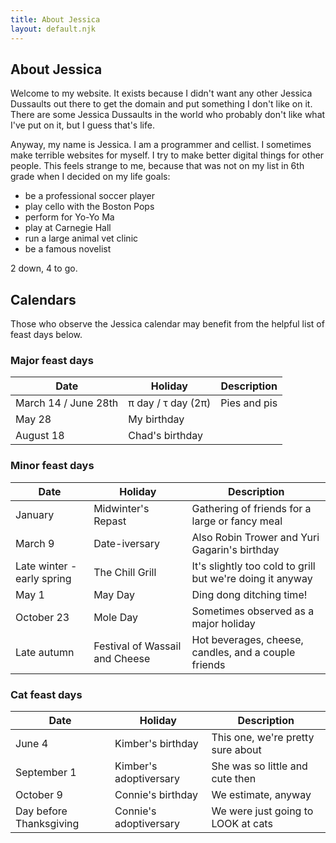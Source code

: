 ```yaml
---
title: About Jessica
layout: default.njk
---
```


## About Jessica

Welcome to my website. It exists because I didn't want any other Jessica Dussaults out there to get the domain and put something I don't like on it. There are some Jessica Dussaults in the world who probably don't like what I've put on it, but I guess that's life.

Anyway, my name is Jessica. I am a programmer and cellist. I sometimes make terrible websites for myself. I try to make better digital things for other people. This feels strange to me, because that was not on my list in 6th grade when I decided on my life goals:

- be a professional soccer player
- play cello with the Boston Pops
- perform for Yo-Yo Ma
- play at Carnegie Hall
- run a large animal vet clinic
- be a famous novelist

2 down, 4 to go.

## Calendars

Those who observe the Jessica calendar may benefit from the helpful list of feast days below.

### Major feast days

<table>
  <thead>
  <tr>
    <th>Date</th>
    <th>Holiday</th>
    <th>Description</th>
  </tr>
  </thead>
  <tbody>
  <tr>
    <td>March 14 / June 28th</td>
    <td>π day / τ day (2π)</td>
    <td>Pies and pis</td>
  </tr>
  <tr>
    <td>May 28</td>
    <td>My birthday</td>
    <td></td>
  </tr>
  <tr>
    <td>August 18</td>
    <td>Chad's birthday</td>
    <td></td>
  </tr>
  </tbody>
</table>

### Minor feast days

<table>
  <thead>
  <tr>
    <th>Date</th>
    <th>Holiday</th>
    <th>Description</th>
  </tr>
  </thead>
  <tbody>
    <tr>
      <td>January</td>
      <td>Midwinter's Repast</td>
      <td>Gathering of friends for a large or fancy meal</td>
    </tr>
    <tr>
      <td>March 9</td>
      <td>Date-iversary</td>
      <td>Also Robin Trower and Yuri Gagarin's birthday</td>
    </tr>
    <tr>
      <td>Late winter - early spring</td>
      <td>The Chill Grill</td>
      <td>It's slightly too cold to grill but we're doing it anyway</td>
    </tr>
    <tr>
      <td>May 1</td>
      <td>May Day</td>
      <td>Ding dong ditching time!</td>
    </tr>
    <tr>
      <td>October 23</td>
      <td>Mole Day</td>
      <td>Sometimes observed as a major holiday</td>
    </tr>
    <tr>
      <td>Late autumn</td>
      <td>Festival of Wassail and Cheese</td>
      <td>Hot beverages, cheese, candles, and a couple friends</td>
    </tr>
  </tbody>
</table>

### Cat feast days

<table>
  <thead>
  <tr>
    <th>Date</th>
    <th>Holiday</th>
    <th>Description</th>
  </tr>
  </thead>
  <tbody>
    <tr>
      <td>June 4</td>
      <td>Kimber's birthday</td>
      <td>This one, we're pretty sure about</td>
    </tr>
    <tr>
      <td>September 1</td>
      <td>Kimber's adoptiversary</td>
      <td>She was so little and cute then</td>
    </tr>
    <tr>
      <td>October 9</td>
      <td>Connie's birthday</td>
      <td>We estimate, anyway</td>
    </tr>
    <tr>
      <td>Day before Thanksgiving</td>
      <td>Connie's adoptiversary</td>
      <td>We were just going to LOOK at cats</td>
    </tr>
  </tbody>
</table>
